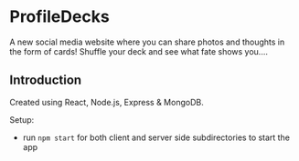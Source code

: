 # ProfileDecks

A new social media website where you can share photos and thoughts in the form of cards! Shuffle your deck and see what fate shows you....

## Introduction
Created using React, Node.js, Express & MongoDB.

Setup:
- run ```npm start``` for both client and server side subdirectories to start the app
